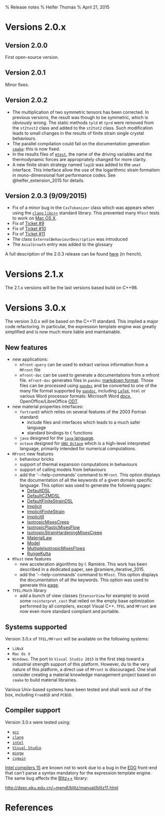 % Release notes
% Helfer Thomas
% April 21, 2015

# Versions 2.0.x

## Version 2.0.0

First open-source version.

## Version 2.0.1

Minor fixes.

## Version 2.0.2

- The multiplication of two symmetric tensors has been corrected. In
  previous versions, the result was though to be symmetric, which is
  obviously wrong. The static methods `tpld` et `tprd` were removed
  from the `st2tost2` class and added to the `st2tot2` class. Such
  modification leads to small changes in the results of finite strain
  single crystal behaviours.
- The parallel compilation could fail on the documentation generation
  [`cmake`](http://www.cmake.org/): this is now fixed.
- In the results files of [`mtest`](mtest.html), the name of the
  driving variables and the thermodynamic forces are appropriately
  changed for more clarity.
- A new finite strain strategy named `log1D` was added to the `umat`
  interface. This interface allow the use of the logarithmic strain
  formalism in mono-dimensional fuel performance codes. See
  @helfer_extension_2015 for details.

## Version 2.0.3 (9/09/2015)

- Fix of a minor bug in the `CxxTokenizer` class which was appears
  when using the [`clang` `libc++`](http://libcxx.llvm.org/) standard
  library. This prevented many `MTest` tests to work on
  [Mac OS X](http://www.apple.com/fr/osx/).
- Fix of [Ticket #9](https://sourceforge.net/p/tfel/tickets/9/)
- Fix of [Ticket #10](https://sourceforge.net/p/tfel/tickets/10/)
- Fix of [Ticket #11](https://sourceforge.net/p/tfel/tickets/11/)
- The class `ExternalBehaviourDescription` was introduced
- The `AxialGrowth` entry was added to the glossary

A full description of the 2.0.3 release can be found
[here](documents/tfel/tfel-2.0.3.pdf) (in french).

# Versions 2.1.x

The 2.1.x versions will be the last versions based build on C++98.

# Versions 3.0.x

The version 3.0.x will be based on the C++11 standard. This implied a
major code refactoring. In particular, the expression template engine
was greatly simplified and is now much more liable and maintainable.

## New features

- new applications:
    + `mfront-query` can be used to extract various information from
      a `MFront` file
	+ `mfront-doc` can be used to generate a documentations from a
      mfront file. `mfront-doc` generates files in `pandoc`
      [markdown format](http://pandoc.org/demo/example9/pandocs-markdown.html). Those
      files can be processed using [`pandoc`](http://pandoc.org/) and
      be converted to one of the many file format supported by
      [`pandoc`](http://pandoc.org/), including
      [`LaTeX`](www.latex-project.org), `html` or various Word
      processor formats: Microsoft Word
      [docx](http://www.microsoft.com/interop/openup/openxml/default.aspx),
      OpenOffice/LibreOffice
      [ODT](http://en.wikipedia.org/wiki/OpenDocument).
- new material properties interfaces:
	+ `fortran03` which relies on several features of the 2003 Fortran
      standard:
	  * include files and interfaces which leads to a much safer
        language
	  * standard bindings to `C` functions
	+ `java` designed for the
      [`java` language](http://www.oracle.com/fr/java/overview/index.html).
  	+ `octave` designed for
	  [`GNU Octave`](https://www.gnu.org/software/octave/) which is
      a high-level interpreted language, primarily intended for
      numerical computations.
- `MFront` new features
	+ behaviour bricks
	+ support of thermal expansion computations in behaviours
	+ support of calling models from behaviours
	+ add the '--help-commands' command to `MFront`. This option displays
	  the documentation of all the keywords of a given domain specific
	  language. This option was used to generate the following pages:
	    * [DefaultDSL](DefaultDSL-keywords.html) 
	    * [DefaultCZMDSL](DefaultCZMDSL-keywords.html) 
	    * [DefaultFiniteStrainDSL](DefaultFiniteStrainDSL-keywords.html) 
	    * [Implicit](Implicit-keywords.html) 
	    * [ImplicitFiniteStrain](ImplicitFiniteStrain-keywords.html) 
	    * [ImplicitII](ImplicitII-keywords.html) 
	    * [IsotropicMisesCreep](IsotropicMisesCreep-keywords.html) 
	    * [IsotropicPlasticMisesFlow](IsotropicPlasticMisesFlow-keywords.html) 
	    * [IsotropicStrainHardeningMisesCreep](IsotropicStrainHardeningMisesCreep-keywords.html) 
	    * [MaterialLaw](MaterialLaw-keywords.html) 
	    * [Model](Model-keywords.html) 
	    * [MultipleIsotropicMisesFlows](MultipleIsotropicMisesFlows-keywords.html) 
	    * [RungeKutta](RungeKutta-keywords.html)
- `MTest` new features
	+ new acceleration algorithms by I. Ramière. This work has been
      described in a dedicated paper, see @ramiere_iterative_2015.
	+ add the '--help-commands' command to `MTest`. This option displays
	  the documentation of all the keywords. This option was used to
	  generate this [page](MTest-keywords.html).
- `TFEL/Math` library
    + add a bunch of view classes (`StensorView` for example) to avoid
      some `reinterpret_cast` that relied on the empty base
      optimization performed by all compilers, except Visual
      C++. `TFEL` and `MFront` are now even more standard compliant
      and portable.

## Systems supported

Version 3.0.x of `TFEL/MFront` will be available on the following
systems:

- `LiNuX`
- `Mac Os X`
- `Windows`. The port to `Visual Studio 2015` is the first step toward
  a industrial strength support of this platform. However, du to the
  very nature of this platform, a direct use of `MFront` is
  discouraged. One shall consider creating a material knowledge
  management project based on `cmake` to build material librairies.

Various Unix-based systems have been tested and shall work out of the
box, including `FreeBSD` and `PCBSD`.

## Compiler support

Version 3.0.x were tested using:

- [`gcc`](https://gcc.gnu.org/)
- [`clang`](http://clang.llvm.org/)
- [`intel`](https://software.intel.com/en-us/intel-compilers)
- [`Visual Studio`](https://www.visualstudio.com/)
- [`mingw`](http://www.mingw.org/)
- [`cygwin`](https://www.visualstudio.com)

[Intel compilers 15](https://software.intel.com/en-us/intel-compilers)
are known not to work due to a bug in the [EDG](https://www.edg.com)
front-end that can't parse a syntax mandatory for the expression
template engine. The same bug affects the
[Blitz++](http://sourceforge.net/projects/blitz/) library:

<http://dsec.pku.edu.cn/~mendl/blitz/manual/blitz11.html>

# References

<!-- Local IspellDict: english -->
